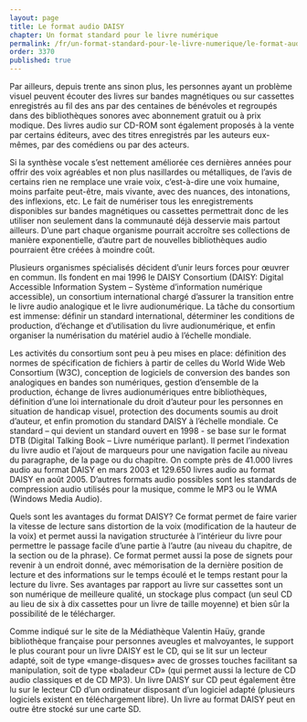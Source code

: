 ```yaml
---
layout: page
title: Le format audio DAISY
chapter: Un format standard pour le livre numérique
permalink: /fr/un-format-standard-pour-le-livre-numerique/le-format-audio-daisy/
order: 3370
published: true
---
```

<p>Par ailleurs, depuis trente ans sinon plus, les personnes ayant un problème visuel peuvent écouter des livres sur bandes magnétiques ou sur cassettes enregistrés au fil des ans par des centaines de bénévoles et regroupés dans des bibliothèques sonores avec abonnement gratuit ou à prix modique. Des livres audio sur CD-ROM sont également proposés à la vente par certains éditeurs, avec des titres enregistrés par les auteurs eux-mêmes, par des comédiens ou par des acteurs.</p>

<p>Si la synthèse vocale s’est nettement améliorée ces dernières années pour offrir des voix agréables et non plus nasillardes ou métalliques, de l’avis de certains rien ne remplace une vraie voix, c’est-à-dire une voix humaine, moins parfaite peut-être, mais vivante, avec des nuances, des intonations, des inflexions, etc. Le fait de numériser tous les enregistrements disponibles sur bandes magnétiques ou cassettes permettrait donc de les utiliser non seulement dans la communauté déjà desservie mais partout ailleurs. D’une part chaque organisme pourrait accroître ses collections de manière exponentielle, d’autre part de nouvelles bibliothèques audio pourraient être créées à moindre coût.</p>

<p>Plusieurs organismes spécialisés décident d’unir leurs forces pour œuvrer en commun. Ils fondent en mai 1996 le DAISY Consortium (DAISY: Digital Accessible Information System – Système d’information numérique accessible), un consortium international chargé d’assurer la transition entre le livre audio analogique et le livre audionumérique. La tâche du consortium est immense: définir un standard international, déterminer les conditions de production, d’échange et d’utilisation du livre audionumérique, et enfin organiser la numérisation du matériel audio à l’échelle mondiale.</p>

<p>Les activités du consortium sont peu à peu mises en place: définition des normes de spécification de fichiers à partir de celles du World Wide Web Consortium (W3C), conception de logiciels de conversion des bandes son analogiques en bandes son numériques, gestion d’ensemble de la production, échange de livres audionumériques entre bibliothèques, définition d’une loi internationale du droit d’auteur pour les personnes en situation de handicap visuel, protection des documents soumis au droit d’auteur, et enfin promotion du standard DAISY à l’échelle mondiale. Ce standard – qui devient un standard ouvert en 1998 - se base sur le format DTB (Digital Talking Book – Livre numérique parlant). Il permet l’indexation du livre audio et l’ajout de marqueurs pour une navigation facile au niveau du paragraphe, de la page ou du chapitre. On compte près de 41.000 livres audio au format DAISY en mars 2003 et 129.650 livres audio au format DAISY en août 2005. D’autres formats audio possibles sont les standards de compression audio utilisés pour la musique, comme le MP3 ou le WMA (Windows Media Audio).</p>

<p>Quels sont les avantages du format DAISY? Ce format permet de faire varier la vitesse de lecture sans distortion de la voix (modification de la hauteur de la voix) et permet aussi la navigation structurée à l’intérieur du livre pour permettre le passage facile d’une partie à l’autre (au niveau du chapitre, de la section ou de la phrase). Ce format permet aussi la pose de signets pour revenir à un endroit donné, avec mémorisation de la dernière position de lecture et des informations sur le temps écoulé et le temps restant pour la lecture du livre. Ses avantages par rapport au livre sur cassettes sont un son numérique de meilleure qualité, un stockage plus compact (un seul CD au lieu de six à dix cassettes pour un livre de taille moyenne) et bien sûr la possibilité de le télécharger.</p>

<p>Comme indiqué sur le site de la Médiathèque Valentin Haüy, grande bibliothèque française pour personnes aveugles et malvoyantes, le support le plus courant pour un livre DAISY est le CD, qui se lit sur un lecteur adapté, soit de type «mange-disques» avec de grosses touches facilitant sa manipulation, soit de type «baladeur CD» (qui permet aussi la lecture de CD audio classiques et de CD MP3). Un livre DAISY sur CD peut également être lu sur le lecteur CD d’un ordinateur disposant d’un logiciel adapté (plusieurs logiciels existent en téléchargement libre). Un livre au format DAISY peut en outre être stocké sur une carte SD.</p>